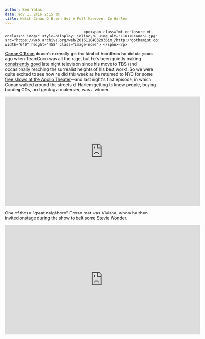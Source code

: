 ```yaml
---
author: Ben Yakas
date: Nov 1, 2016 2:15 pm
title: Watch Conan O'Brien Get A Full Makeover In Harlem
---
```


	
										<p><span class="mt-enclosure mt-enclosure-image" style="display: inline;"> <img alt="110116conan1.jpg" src="https://web.archive.org/web/20161104032936im_/http://gothamist.com/attachments/byakas/110116conan1.jpg" width="640" height="458" class="image-none"> </span></p>

<p><a href="https://web.archive.org/web/20161104032936/http://gothamist.com/tags/conanobrien">Conan O&apos;Brien</a> doesn&apos;t normally get the kind of headlines he did six years ago when TeamCoco was all the rage, but he&apos;s been quietly making <a href="https://web.archive.org/web/20161104032936/https://theringer.com/the-talk-show-that-time-forgot-e6cf1bbcaab">consistently good</a> late night television since his move to TBS (and occasionally reaching the <a href="https://web.archive.org/web/20161104032936/https://www.youtube.com/watch?v=1Za8BtLgKv8">surrealist heights</a> of his best work). So we were quite excited to see how he did this week as he returned to NYC for some <a href="https://web.archive.org/web/20161104032936/http://gothamist.com/2016/10/08/conan_obrien_is_doing_a_week_of_fre.php">free shows at the Apollo Theater</a>&#x2014;and last night&apos;s first episode, in which Conan walked around the streets of Harlem getting to know people, buying bootleg CDs, and getting a makeover, was a winner.</p>

<p><iframe width="640" height="360" src="https://web.archive.org/web/20161104032936if_/https://www.youtube.com/embed/nzv0rT4JlUQ" frameborder="0" allowfullscreen></iframe></p>

<p>One of those &quot;great neighbors&quot; Conan met was Viviane, whom he then invited onstage during the show to belt some Stevie Wonder. </p>

<p><iframe width="640" height="360" src="https://web.archive.org/web/20161104032936if_/https://www.youtube.com/embed/K3fXriDeuOw" frameborder="0" allowfullscreen></iframe></p>					
										
									
				